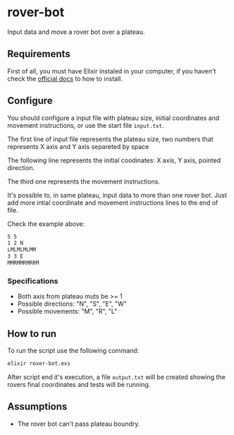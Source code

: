 # rover-bot

Input data and move a rover bot over a plateau.

## Requirements

First of all, you must have Elixir instaled in your computer, if you haven't check the [official docs](https://elixir-lang.org/install.html) to how to install.

## Configure

You should configure a input file with plateau size, initial coordinates and movement instructions, or use the start file `input.txt`.

The first line of input file represents the plateau size, two numbers that represents X axis and Y axis separeted by space

The following line represents the initial coodinates: X axis, Y axis, pointed direction.

The third one represents the movement instructions.

It's possible to, in same plateau, input data to more than one rover bot. Just add more intial coordinate and movement instructions lines to the end of file.

Check the example above:

```txt
5 5
1 2 N
LMLMLMLMM
3 3 E
MMRMMRMRRM
```

### Specifications

- Both axis from plateau muts be >= 1
- Possible directions: "N", "S", "E", "W"
- Possible movements: "M", "R", "L"

## How to run

To run the script use the following command:
  
```sh
elixir rover-bot.exs
```

After script end it's execution, a file `output.txt` will be created showing the rovers final coordinates and tests will be running.
  
## Assumptions

- The rover bot can't pass plateau boundry.
